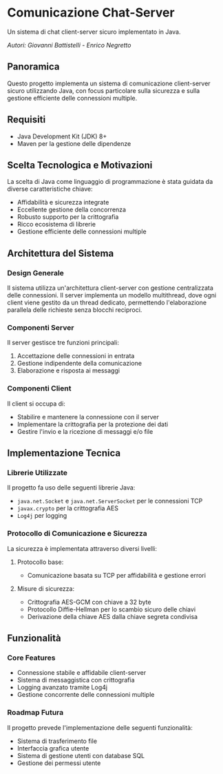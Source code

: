 # Comunicazione Chat-Server

Un sistema di chat client-server sicuro implementato in Java.

*Autori: Giovanni Battistelli - Enrico Negretto*

## Panoramica

Questo progetto implementa un sistema di comunicazione client-server sicuro utilizzando Java, con focus particolare sulla sicurezza e sulla gestione efficiente delle connessioni multiple.

## Requisiti
- Java Development Kit (JDK) 8+
- Maven per la gestione delle dipendenze

## Scelta Tecnologica e Motivazioni

La scelta di Java come linguaggio di programmazione è stata guidata da diverse caratteristiche chiave:

- Affidabilità e sicurezza integrate
- Eccellente gestione della concorrenza
- Robusto supporto per la crittografia
- Ricco ecosistema di librerie
- Gestione efficiente delle connessioni multiple

## Architettura del Sistema

### Design Generale
Il sistema utilizza un'architettura client-server con gestione centralizzata delle connessioni. Il server implementa un modello multithread, dove ogni client viene gestito da un thread dedicato, permettendo l'elaborazione parallela delle richieste senza blocchi reciproci.

### Componenti Server

Il server gestisce tre funzioni principali:
1. Accettazione delle connessioni in entrata
2. Gestione indipendente della comunicazione
3. Elaborazione e risposta ai messaggi

### Componenti Client

Il client si occupa di:
- Stabilire e mantenere la connessione con il server
- Implementare la crittografia per la protezione dei dati
- Gestire l'invio e la ricezione di messaggi e/o file

## Implementazione Tecnica

### Librerie Utilizzate

Il progetto fa uso delle seguenti librerie Java:
- `java.net.Socket` e `java.net.ServerSocket` per le connessioni TCP
- `javax.crypto` per la crittografia AES
- `Log4j` per logging

### Protocollo di Comunicazione e Sicurezza

La sicurezza è implementata attraverso diversi livelli:

1. Protocollo base:
    - Comunicazione basata su TCP per affidabilità e gestione errori

2. Misure di sicurezza:
    - Crittografia AES-GCM con chiave a 32 byte
    - Protocollo Diffie-Hellman per lo scambio sicuro delle chiavi
    - Derivazione della chiave AES dalla chiave segreta condivisa

## Funzionalità

### Core Features

- Connessione stabile e affidabile client-server
- Sistema di messaggistica con crittografia
- Logging avanzato tramite Log4j
- Gestione concorrente delle connessioni multiple

### Roadmap Futura

Il progetto prevede l'implementazione delle seguenti funzionalità:

- Sistema di trasferimento file
- Interfaccia grafica utente
- Sistema di gestione utenti con database SQL
- Gestione dei permessi utente